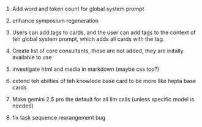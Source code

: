 1. Add word and token count for global system prompt

2. enhance symposium regeneration

3. Users can add tags to cards, and the user can add tags to the context of teh global system prompt, which adds all cards with the tag. 

4. Create list of core consultants, these are not added, they are initally available to use

5. investigate html  and media in markdown (maybe css too?)

6. extend teh abilties of teh knowlede base card to be more like hepta base cards

7. Make gemini 2.5 pro the default for all llm calls (unless specific model is needed)

8. fix task sequence rearangement bug